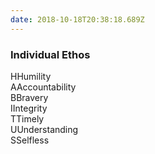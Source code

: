 ```yaml
---
date: 2018-10-18T20:38:18.689Z
---
```

### Individual Ethos

<span>H</span>Humility<br/>
<span>A</span>Accountability<br/>
<span>B</span>Bravery<br/>
<span>I</span>Integrity<br/>
<span>T</span>Timely<br/>
<span>U</span>Understanding<br/>
<span>S</span>Selfless